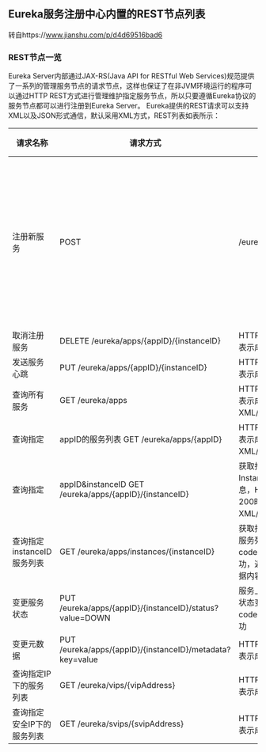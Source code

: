 ## Eureka服务注册中心内置的REST节点列表
转自https://www.jianshu.com/p/d4d69516bad6
### REST节点一览
Eureka Server内部通过JAX-RS(Java API for RESTful Web Services)规范提供了一系列的管理服务节点的请求节点，这样也保证了在非JVM环境运行的程序可以通过HTTP REST方式进行管理维护指定服务节点，所以只要遵循Eureka协议的服务节点都可以进行注册到Eureka Server。
Eureka提供的REST请求可以支持XML以及JSON形式通信，默认采用XML方式，REST列表如表所示：

请求名称|请求方式|HTTP地址|请求描述
-|-|-|-|
注册新服务|POST|/eureka/apps/{appID}|传递JSON或者XML格式参数内容，HTTP code为204时表示成功
取消注册服务|DELETE	/eureka/apps/{appID}/{instanceID}|HTTP code为200时表示成功
发送服务心跳|PUT	/eureka/apps/{appID}/{instanceID}|HTTP code为200时表示成功
查询所有服务|GET	/eureka/apps|HTTP code为200时表示成功，返回XML/JSON数据内容
查询指定|appID的服务列表	GET	/eureka/apps/{appID}|HTTP code为200时表示成功，返回XML/JSON数据内容
查询指定|appID&instanceID	GET	/eureka/apps/{appID}/{instanceID}|获取指定appID以及InstanceId的服务信息，HTTP code为200时表示成功，返回XML/JSON数据内容
查询指定instanceID服务列表|	GET	/eureka/apps/instances/{instanceID}|获取指定instanceID的服务列表，HTTP code为200时表示成功，返回XML/JSON数据内容
变更服务状态|	PUT	/eureka/apps/{appID}/{instanceID}/status?value=DOWN|服务上线、服务下线等状态变动，HTTP code为200时表示成功
变更元数据|	PUT	/eureka/apps/{appID}/{instanceID}/metadata?key=value|HTTP code为200时表示成功
查询指定IP下的服务列表|	GET	/eureka/vips/{vipAddress}|HTTP code为200时表示成功
查询指定安全IP下的服务列表|	GET	/eureka/svips/{svipAddress}|HTTP code为200时表示成功
